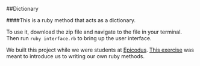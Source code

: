 ##Dictionary

####This is a ruby method that acts as a dictionary.

To use it, download the zip file and navigate to the file in your terminal. Then run `ruby interface.rb` to bring up the user interface.

We built this project while we were students at [Epicodus](http://www.epicodus.com/). [This exercise](http://www.learnhowtoprogram.com/lessons/dictionary-go-fish) was meant to introduce us to writing our own ruby methods.
